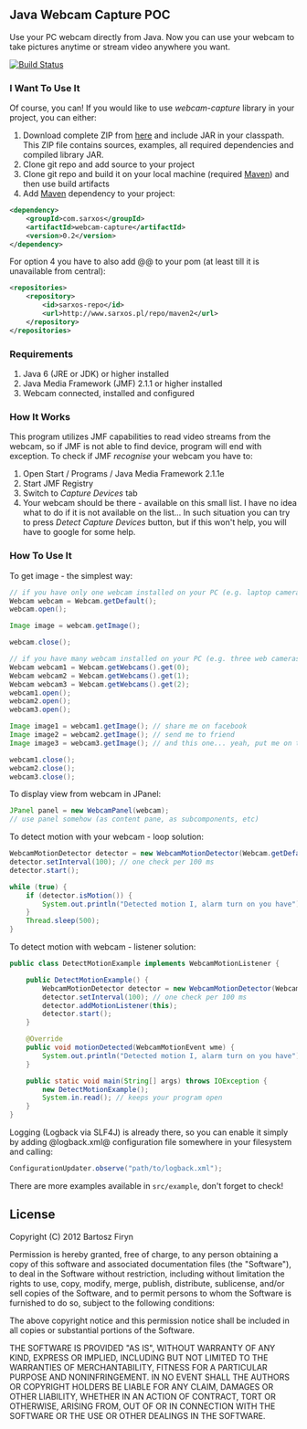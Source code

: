 ## Java Webcam Capture POC

Use your PC webcam directly from Java. Now you can use your webcam to take 
pictures anytime or stream video anywhere you want.

[![Build Status](https://secure.travis-ci.org/sarxos/webcam-capture.png?branch=master)](http://travis-ci.org/sarxos/webcam-capture)

### I Want To Use It

Of course, you can! If you would like to use _webcam-capture_ library in your project, you can either:

1. Download complete ZIP from [here](http://www.sarxos.pl/repo/maven2/com/sarxos/webcam-capture/0.2/webcam-capture-0.2-dist.zip) and include JAR in your classpath. This ZIP file contains sources, examples, all required dependencies and compiled library JAR.  
2. Clone git repo and add source to your project
3. Clone git repo and build it on your local machine (required [Maven](http://maven.apache.org/)) and then use build artifacts
4. Add [Maven](http://maven.apache.org/) dependency to your project:

```xml
<dependency>
	<groupId>com.sarxos</groupId>
	<artifactId>webcam-capture</artifactId>
	<version>0.2</version>
</dependency>
```

For option 4 you have to also add @<repository>@ to your pom (at least till it is unavailable from central):

```xml
<repositories>
	<repository>
		<id>sarxos-repo</id>
		<url>http://www.sarxos.pl/repo/maven2</url>
	</repository>
</repositories>
```

### Requirements

1. Java 6 (JRE or JDK) or higher installed
2. Java Media Framework (JMF) 2.1.1 or higher installed
3. Webcam connected, installed and configured

### How It Works

This program utilizes JMF capabilities to read video streams from the webcam, so 
if JMF is not able to find device, program will end with exception. To check if
JMF _recognise_ your webcam you have to:

1. Open Start / Programs / Java Media Framework 2.1.1e
2. Start JMF Registry
3. Switch to _Capture Devices_ tab
4. Your webcam should be there - available on this small list. I have no idea what 
   to do if it is not available on the list... In such situation you can try to press 
   _Detect Capture Devices_ button, but if this won't help, you will have to google 
   for some help.   

### How To Use It

To get image - the simplest way:

```java
// if you have only one webcam installed on your PC (e.g. laptop camera)
Webcam webcam = Webcam.getDefault();
webcam.open();

Image image = webcam.getImage();

webcam.close();
```

```java
// if you have many webcam installed on your PC (e.g. three web cameras connected to USB)
Webcam webcam1 = Webcam.getWebcams().get(0);
Webcam webcam2 = Webcam.getWebcams().get(1);
Webcam webcam3 = Webcam.getWebcams().get(2);
webcam1.open();
webcam2.open();
webcam3.open();

Image image1 = webcam1.getImage(); // share me on facebook
Image image2 = webcam2.getImage(); // send me to friend
Image image3 = webcam3.getImage(); // and this one... yeah, put me on the wall

webcam1.close();
webcam2.close();
webcam3.close();
```

To display view from webcam in JPanel:

```java
JPanel panel = new WebcamPanel(webcam);
// use panel somehow (as content pane, as subcomponents, etc)
```

To detect motion with your webcam - loop solution:

```java
WebcamMotionDetector detector = new WebcamMotionDetector(Webcam.getDefault());
detector.setInterval(100); // one check per 100 ms
detector.start();

while (true) {
	if (detector.isMotion()) {
		System.out.println("Detected motion I, alarm turn on you have");
	}
	Thread.sleep(500);
}
```

To detect motion with webcam - listener solution:

```java
public class DetectMotionExample implements WebcamMotionListener {

	public DetectMotionExample() {
		WebcamMotionDetector detector = new WebcamMotionDetector(Webcam.getDefault());
		detector.setInterval(100); // one check per 100 ms
		detector.addMotionListener(this);
		detector.start();
	}

	@Override
	public void motionDetected(WebcamMotionEvent wme) {
		System.out.println("Detected motion I, alarm turn on you have");
	}

	public static void main(String[] args) throws IOException {
		new DetectMotionExample();
		System.in.read(); // keeps your program open
	}
}
```

Logging (Logback via SLF4J) is already there, so you can enable it simply by adding 
@logback.xml@ configuration file somewhere in your filesystem and calling:

```java
ConfigurationUpdater.observe("path/to/logback.xml");
```

There are more examples available in ```src/example```, don't forget to check!

## License

Copyright (C) 2012 Bartosz Firyn

Permission is hereby granted, free of charge, to any person obtaining a copy of this software and associated documentation files (the "Software"), to deal in the Software without restriction, including without limitation the rights to use, copy, modify, merge, publish, distribute, sublicense, and/or sell copies of the Software, and to permit persons to whom the Software is furnished to do so, subject to the following conditions:

The above copyright notice and this permission notice shall be included in all copies or substantial portions of the Software.

THE SOFTWARE IS PROVIDED "AS IS", WITHOUT WARRANTY OF ANY KIND, EXPRESS OR IMPLIED, INCLUDING BUT NOT LIMITED TO THE WARRANTIES OF MERCHANTABILITY, FITNESS FOR A PARTICULAR PURPOSE AND NONINFRINGEMENT. IN NO EVENT SHALL THE AUTHORS OR COPYRIGHT HOLDERS BE LIABLE FOR ANY CLAIM, DAMAGES OR OTHER LIABILITY, WHETHER IN AN ACTION OF CONTRACT, TORT OR OTHERWISE, ARISING FROM, OUT OF OR IN CONNECTION WITH THE SOFTWARE OR THE USE OR OTHER DEALINGS IN THE SOFTWARE.


